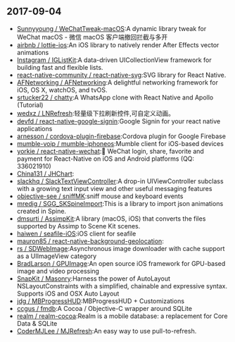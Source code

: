## 2017-09-04

* [Sunnyyoung / WeChatTweak-macOS](https://github.com/Sunnyyoung/WeChatTweak-macOS):A dynamic library tweak for WeChat macOS - 微信 macOS 客户端撤回拦截与多开
* [airbnb / lottie-ios](https://github.com/airbnb/lottie-ios):An iOS library to natively render After Effects vector animations
* [Instagram / IGListKit](https://github.com/Instagram/IGListKit):A data-driven UICollectionView framework for building fast and flexible lists.
* [react-native-community / react-native-svg](https://github.com/react-native-community/react-native-svg):SVG library for React Native.
* [AFNetworking / AFNetworking](https://github.com/AFNetworking/AFNetworking):A delightful networking framework for iOS, OS X, watchOS, and tvOS.
* [srtucker22 / chatty](https://github.com/srtucker22/chatty):A WhatsApp clone with React Native and Apollo (Tutorial)
* [wedxz / LNRefresh](https://github.com/wedxz/LNRefresh):轻量级下拉刷新控件,可自定义动画。
* [devfd / react-native-google-signin](https://github.com/devfd/react-native-google-signin):Google Signin for your react native applications
* [arnesson / cordova-plugin-firebase](https://github.com/arnesson/cordova-plugin-firebase):Cordova plugin for Google Firebase
* [mumble-voip / mumble-iphoneos](https://github.com/mumble-voip/mumble-iphoneos):Mumble client for iOS-based devices
* [yorkie / react-native-wechat](https://github.com/yorkie/react-native-wechat):🚀 WeChat login, share, favorite and payment for React-Native on iOS and Android platforms (QQ: 336021910)
* [China131 / JHChart](https://github.com/China131/JHChart):
* [slackhq / SlackTextViewController](https://github.com/slackhq/SlackTextViewController):A drop-in UIViewController subclass with a growing text input view and other useful messaging features
* [objective-see / sniffMK](https://github.com/objective-see/sniffMK):sniff mouse and keyboard events
* [mredig / SGG_SKSpineImport](https://github.com/mredig/SGG_SKSpineImport):This is a library to import json animations created in Spine.
* [dmsurti / AssimpKit](https://github.com/dmsurti/AssimpKit):A library (macOS, iOS) that converts the files supported by Assimp to Scene Kit scenes.
* [haiwen / seafile-iOS](https://github.com/haiwen/seafile-iOS):iOS client for seafile
* [mauron85 / react-native-background-geolocation](https://github.com/mauron85/react-native-background-geolocation):
* [rs / SDWebImage](https://github.com/rs/SDWebImage):Asynchronous image downloader with cache support as a UIImageView category
* [BradLarson / GPUImage](https://github.com/BradLarson/GPUImage):An open source iOS framework for GPU-based image and video processing
* [SnapKit / Masonry](https://github.com/SnapKit/Masonry):Harness the power of AutoLayout NSLayoutConstraints with a simplified, chainable and expressive syntax. Supports iOS and OSX Auto Layout
* [jdg / MBProgressHUD](https://github.com/jdg/MBProgressHUD):MBProgressHUD + Customizations
* [ccgus / fmdb](https://github.com/ccgus/fmdb):A Cocoa / Objective-C wrapper around SQLite
* [realm / realm-cocoa](https://github.com/realm/realm-cocoa):Realm is a mobile database: a replacement for Core Data & SQLite
* [CoderMJLee / MJRefresh](https://github.com/CoderMJLee/MJRefresh):An easy way to use pull-to-refresh.
